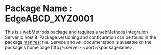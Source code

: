 # Package Name : EdgeABCD_XYZ0001
This is a webMethods package and requires a webMethods Integration Server to host it. Package versioning and configuration can be found in the package [manifest](./EdgeABCD_XYZ0001/manifest.v3) file. Service and API documentation is available on the package's home page http://&lt;server&gt;:&lt;port&gt;/&lt;packagename>.